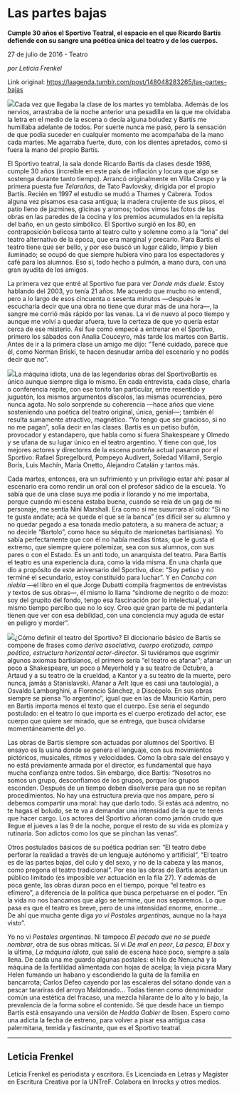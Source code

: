 # Las partes bajas

**Cumple 30 años el Sportivo Teatral, el espacio en el que Ricardo Bartís defiende con su sangre una poética única del teatro y de los cuerpos.**

27 de julio de 2016 - Teatro

_por Leticia Frenkel_

Link original: https://laagenda.tumblr.com/post/148048283265/las-partes-bajas

![](https://64.media.tumblr.com/ce374e7b544e6ea6141d8324e01dd3ef/tumblr_inline_pk0fufh0vn1t6q87u_500.jpg)Cada vez que llegaba la clase de los martes yo temblaba. Además de los nervios, arrastraba de la noche anterior una pesadilla en la que me olvidaba la letra en el medio de la escena o decía alguna boludez y Bartís me humillaba adelante de todos. Por suerte nunca me pasó, pero la sensación de que podía suceder en cualquier momento me acompañaba de la mano cada martes. Me agarraba fuerte, duro, con los dientes apretados, como si fuera la mano del propio Bartís.


El Sportivo teatral, la sala donde Ricardo Bartís da clases desde 1986, cumple 30 años (increíble en este país de inflación y locura que algo se sostenga durante tanto tiempo). Arrancó originalmente en Villa Crespo y la primera puesta fue *Telarañas*, de Tato Pavlovsky, dirigida por el propio Bartís. Recién en 1997 el estudio se mudó a Thames y Cabrera. Todos alguna vez pisamos esa casa antigua; la madera crujiente de sus pisos, el patio lleno de jazmines, glicinas y aromos; todos vimos las fotos de las obras en las paredes de la cocina y los premios acumulados en la repisita del baño, en un gesto simbólico. El Sportivo surgió en los 80, en contraposición belicosa tanto al teatro culto y solemne como a la “lona” del teatro alternativo de la época, que era marginal y precario. Para Bartís el teatro tiene que ser bello, y por eso buscó un lugar cálido, limpio y bien iluminado; se ocupó de que siempre hubiera vino para los espectadores y café para los alumnos. Eso sí, todo hecho a pulmón, a mano dura, con una gran ayudita de los amigos. 


La primera vez que entré al Sportivo fue para ver *Donde más duele*. Estoy hablando del 2003, yo tenía 21 años. Me acuerdo que mucho no entendí, pero a lo largo de esos cincuenta o sesenta minutos —después le escucharía decir que una obra no tiene que durar más de una hora—, la sangre me corrió más rápido por las venas. La vi de nuevo al poco tiempo y aunque me volví a quedar afuera, tuve la certeza de que yo quería estar cerca de ese misterio. Así fue como empecé a entrenar en el Sportivo, primero los sábados con Analía Couceyro, más tarde los martes con Bartís. Antes de ir a la primera clase un amigo me dijo: “Tené cuidado, parece que él, como Norman Briski, te hacen desnudar arriba del escenario y no podés decir que no”. 


![](https://64.media.tumblr.com/ce374e7b544e6ea6141d8324e01dd3ef/tumblr_inline_pk0fufh0vn1t6q87u_500.jpg)La máquina idiota, una de las legendarias obras del SportivoBartís es único aunque siempre diga lo mismo. En cada entrevista, cada clase, charla o conferencia repite, con ese tonito tan particular, entre resentido y juguetón, los mismos argumentos díscolos, las mismas ocurrencias, pero nunca agota. No solo sorprende su coherencia —hace años que viene sosteniendo una poética del teatro original, única, genial—; también él resulta sumamente atractivo, magnético. “Yo tengo que ser gracioso, si no no me pagan”, solía decir en las clases. Bartis es un petiso bufón, provocador y estandapero, que habla como si fuera Shakespeare y Olmedo y se ufana de su lugar único en el teatro argentino. Y tiene con qué, los mejores actores y directores de la escena porteña actual pasaron por el Sportivo: Rafael Spregelburd, Pompeyo Audivert, Soledad Villamil, Sergio Boris, Luis Machín, María Onetto, Alejandro Catalán y tantos más.


Cada martes, entonces, era un sufrimiento y un privilegio estar ahí: pasar al escenario era como rendir un oral con el profesor sádico de la escuela. Yo sabía que de una clase suya me podía ir llorando y no me importaba, porque cuando mi escena estaba buena, cuando se reía de un gag de mi personaje, me sentía Niní Marshall. Era como si me susurrara al oído: “Si no te gusta andate; acá se queda el que se la banca” (es difícil ser su alumno y no quedar pegado a esa tonada medio patotera, a su manera de actuar; a no decirle “Bartolo”, como hace su séquito de marionetas bartisianas). Yo sabía perfectamente que con él no había medias tintas; que le gusta el extremo, que siempre quiere polemizar, sea con sus alumnos, con sus pares o con el Estado. Es un anti todo, un anarquista del teatro. Para Bartís el teatro es una experiencia dura, como la vida misma. En una charla que dio a propósito de este aniversario del Sportivo, dice: “Soy petiso y no terminé el secundario, estoy constituido para luchar”. Y en *Cancha con niebla* —el libro en el que Jorge Dubatti compila fragmentos de entrevistas y textos de sus obras—, él mismo lo llama “síndrome de negrito o de mozo: soy del grupito del fondo, tengo esa fascinación por lo intelectual, y al mismo tiempo percibo que no lo soy. Creo que gran parte de mi pedantería tienen que ver con esa debilidad, con una conciencia muy aguda de estar en peligro y morder”. 


![](https://64.media.tumblr.com/d8e2e4775925cf0613376db3979e6e46/tumblr_inline_pk0fugXBsU1t6q87u_250.jpg)¿Cómo definir el teatro del Sportivo? El diccionario básico de Bartís se compone de frases como *deriva asociativa, cuerpo erotizado, campo poético, estructura horizontal actor-director*. Si tuviéramos que esgrimir algunos axiomas bartisianos, el primero sería “el teatro es afanar”; afanar un poco a Shakespeare, un poco a Meyerhold y a su teatro de Octubre, a Artaud y a su teatro de la crueldad, a Kantor y a su teatro de la muerte, pero nunca, jamás a Stanislavski. Afanar a Arlt (que es casi una tautología), a Osvaldo Lamborghini, a Florencio Sánchez, a Discépolo. En sus obras siempre se piensa “lo argentino”, igual que en las de Mauricio Kartún, pero en Bartís importa menos el texto que el cuerpo. Ese sería el segundo postulado: en el teatro lo que importa es el cuerpo erotizado del actor, ese cuerpo que quiere ser mirado, que se entrega, que busca olvidarse momentáneamente del yo. 


Las obras de Bartís siempre son actuadas por alumnos del Sportivo. El ensayo es la usina donde se genera el lenguaje, con sus movimientos pictóricos, musicales, ritmos y velocidades. Como la obra sale del ensayo y no está previamente armada por el director, es fundamental que haya mucha confianza entre todos. Sin embargo, dice Bartís: “Nosotros no somos un grupo, desconfiamos de los grupos, porque los grupos esconden. Después de un tiempo deben disolverse para que no se repitan procedimientos. No hay una estructura previa que nos ampare, pero sí debemos compartir una moral: hay que darlo todo. Si estás acá adentro, no te hagas el boludo, se te va a demandar una intensidad de la que te tenés que hacer cargo. Los actores del Sportivo añoran como jamón crudo que llegue el jueves a las 9 de la noche, porque el resto de su vida es plomiza y rutinaria. Son adictos como los que se pinchan las venas”.


Otros postulados básicos de su poética podrían ser: “El teatro debe perforar la realidad a través de un lenguaje autónomo y artificial”, “El teatro es de las partes bajas, del culo y del sexo, y no de la cabeza y las manos, como pregona el teatro tradicional”. Por eso las obras de Bartís aceptan un público limitado (es imposible *ver* actuación en la fila 27). Y además de poca gente, las obras duran poco en el tiempo, porque “el teatro es efímero”, a diferencia de la política que busca perpetuarse en el poder. “En la vida no nos bancamos que algo se termine, que nos separemos. Lo que pasa es que el teatro es breve, pero de una intensidad enorme, enorme… De ahí que mucha gente diga *yo vi Postales argentinas*, aunque no la haya visto”.


Yo no vi *Postales argentinas*. Ni tampoco *El pecado que no se puede nombrar*, otra de sus obras míticas. Sí vi *De mal en peor*, *La pesca*, *El box* y la última, *La máquina idiota*, que salió de escena hace poco, siempre a sala llena. De cada una me guardo algunas postales: el hilo de Nenucha y la máquina de la fertilidad alimentada con hojas de acelga; la vieja pícara Mary Helen fumando un habano y escondiendo la guita de la familia en bancarrota; Carlos Defeo cayendo por las escaleras del sótano donde van a pescar tarariras del arroyo Maldonado… Todas tienen como denominador común una estética del fracaso, una mezcla hilarante de lo alto y lo bajo, la prevalencia de la forma sobre el contenido. Sé que desde hace un tiempo Bartís está ensayando una versión de *Hedda Gabler* de Ibsen. Espero como una adicta la fecha de estreno, para volver a pisar esa antigua casa palermitana, temida y fascinante, que es el Sportivo teatral.




---

Leticia Frenkel
---------------

Leticia Frenkel es periodista y escritora. Es Licenciada en Letras y Magíster en Escritura Creativa por la UNTreF. Colabora en Inrocks y otros medios. 

